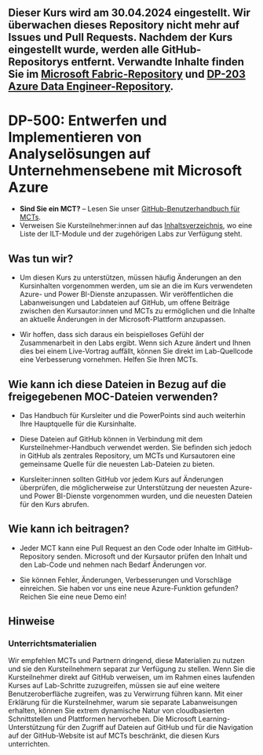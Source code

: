 ## **Dieser Kurs wird am **30.04.2024** eingestellt. Wir überwachen dieses Repository nicht mehr auf Issues und Pull Requests. Nachdem der Kurs eingestellt wurde, werden alle GitHub-Repositorys entfernt. Verwandte Inhalte finden Sie im [Microsoft Fabric-Repository](https://github.com/MicrosoftLearning/mslearn-fabric) und [DP-203 Azure Data Engineer-Repository](https://github.com/MicrosoftLearning/dp-203-azure-data-engineer).**

# DP-500: Entwerfen und Implementieren von Analyselösungen auf Unternehmensebene mit Microsoft Azure

- **Sind Sie ein MCT?** – Lesen Sie unser [GitHub-Benutzerhandbuch für MCTs](https://microsoftlearning.github.io/MCT-User-Guide/).
- Verweisen Sie Kursteilnehmer:innen auf das [Inhaltsverzeichnis](https://microsoftlearning.github.io/DP-500-Azure-Data-Analyst/), wo eine Liste der ILT-Module und der zugehörigen Labs zur Verfügung steht.

## Was tun wir?

- Um diesen Kurs zu unterstützen, müssen häufig Änderungen an den Kursinhalten vorgenommen werden, um sie an die im Kurs verwendeten Azure- und Power BI-Dienste anzupassen.  Wir veröffentlichen die Labanweisungen und Labdateien auf GitHub, um offene Beiträge zwischen den Kursautor:innen und MCTs zu ermöglichen und die Inhalte an aktuelle Änderungen in der Microsoft-Plattform anzupassen.

- Wir hoffen, dass sich daraus ein beispielloses Gefühl der Zusammenarbeit in den Labs ergibt. Wenn sich Azure ändert und Ihnen dies bei einem Live-Vortrag auffällt, können Sie direkt im Lab-Quellcode eine Verbesserung vornehmen.  Helfen Sie Ihren MCTs.

## Wie kann ich diese Dateien in Bezug auf die freigegebenen MOC-Dateien verwenden?

- Das Handbuch für Kursleiter und die PowerPoints sind auch weiterhin Ihre Hauptquelle für die Kursinhalte.

- Diese Dateien auf GitHub können in Verbindung mit dem Kursteilnehmer-Handbuch verwendet werden. Sie befinden sich jedoch in GitHub als zentrales Repository, um MCTs und Kursautoren eine gemeinsame Quelle für die neuesten Lab-Dateien zu bieten.

- Kursleiter:innen sollten GitHub vor jedem Kurs auf Änderungen überprüfen, die möglicherweise zur Unterstützung der neuesten Azure- und Power BI-Dienste vorgenommen wurden, und die neuesten Dateien für den Kurs abrufen.

## Wie kann ich beitragen?

- Jeder MCT kann eine Pull Request an den Code oder Inhalte im GitHub-Repository senden. Microsoft und der Kursautor prüfen den Inhalt und den Lab-Code und nehmen nach Bedarf Änderungen vor.

- Sie können Fehler, Änderungen, Verbesserungen und Vorschläge einreichen.  Sie haben vor uns eine neue Azure-Funktion gefunden?  Reichen Sie eine neue Demo ein!

## Hinweise

### Unterrichtsmaterialien

Wir empfehlen MCTs und Partnern dringend, diese Materialien zu nutzen und sie den Kursteilnehmern separat zur Verfügung zu stellen.  Wenn Sie die Kursteilnehmer direkt auf GitHub verweisen, um im Rahmen eines laufenden Kurses auf Lab-Schritte zuzugreifen, müssen sie auf eine weitere Benutzeroberfläche zugreifen, was zu Verwirrung führen kann. Mit einer Erklärung für die Kursteilnehmer, warum sie separate Labanweisungen erhalten, können Sie extrem dynamische Natur von cloudbasierten Schnittstellen und Plattformen hervorheben. Die Microsoft Learning-Unterstützung für den Zugriff auf Dateien auf GitHub und für die Navigation auf der GitHub-Website ist auf MCTs beschränkt, die diesen Kurs unterrichten.
